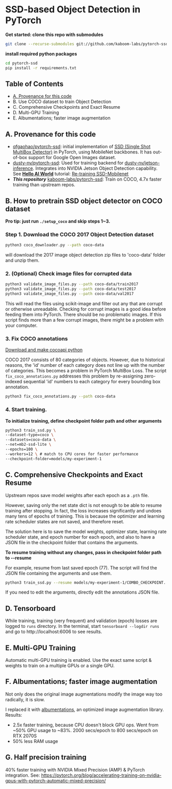 # SSD-based Object Detection in PyTorch

**Get started: clone this repo with submodules**
```bash
git clone --recurse-submodules git://github.com/kaboom-labs/pytorch-ssd.git
```
**install required python packages**
```bash
cd pytorch-ssd
pip install -r requirements.txt
```

## Table of Contents
+ [A. Provenance for this code](#a.-provenance-for-this-code)
+ B. Use COCO dataset to train Object Detection
+ C. Comprehensive Checkpoints and Exact Resume
+ D. Multi-GPU Training
+ E. Albumentations; faster image augmentation

## A. Provenance for this code
+ [qfgaohao/pytorch-ssd](https://github.com/qfgaohao/pytorch-ssd): initial implementation of [SSD (Single Shot MultiBox Detector)](https://arxiv.org/abs/1512.02325) in PyTorch, using MobileNet backbones. It has out-of-box support for Google Open Images dataset.
+ [dusty-nv/pytorch-ssd](https://github.com/dusty-nv/pytorch-ssd): Used for training backend for [dusty-nv/jetson-inference](https://github.com/dusty-nv/jetson-inference). Integrates into NVIDIA Jetson Object Detection capability. See **[Hello AI World](https://github.com/dusty-nv/jetson-inference/tree/dev#training)** tutorial: [Re-training SSD-Mobilenet](https://github.com/dusty-nv/jetson-inference/blob/dev/docs/pytorch-ssd.md)
+ ***This repository*** [kaboom-labs/pytorch-ssd](https://github.com/kaboom-labs/pytorch-ssd): Train on COCO, 4.7x faster training than upstream repos.


## B. How to pretrain SSD object detector on COCO dataset

**Pro tip: just run `./setup_coco` and skip steps 1~3.**

### Step 1. Download the COCO 2017 Object Detection dataset
```bash
python3 coco_downloader.py --path coco-data
```
will download the 2017 image object detection zip files to 'coco-data' folder and unzip them.

### 2. (Optional) Check image files for corrupted data
```bash
python3 validate_image_files.py --path coco-data/train2017
python3 validate_image_files.py --path coco-data/test2017
python3 validate_image_files.py --path coco-data/val2017
```
This will read the files using scikit-image and filter out any that are corrupt or otherwise unreadable.
Checking for corrupt images is a good idea before feeding them into PyTorch.
There should be no problematic images. If this script finds more than a few corrupt images, there might be a problem with your computer.

### 3. Fix COCO annotations

[Download and make cocoapi python](https://github.com/cocodataset/cocoapi)

COCO 2017 consists of 80 categories of objects.
However, due to historical reasons, the 'id' number of each category does not line up with the number of categories.
This becomes a problem in PyTorch MultiBox Loss.
The script `fix_coco_annotations.py` addresses this problem by re-assigning zero-indexed sequential 'id' numbers to each category for every bounding box annotation.
```bash
python3 fix_coco_annotations.py --path coco-data
```
### 4. Start training.

**To initialize training, define checkpoint folder path and other arguments**
```bash
python3 train_ssd.py \
--dataset-type=coco \
--datasets=coco-data \
--net=mb2-ssd-lite \
--epochs=100 \
--workers=12 \ # match to CPU cores for faster performance
--checkpoint-folder=models/my-experiment-1
```

## C. Comprehensive Checkpoints and Exact Resume

Upstream repos save model weights after each epoch as a `.pth` file.

However, saving only the net state dict is not enough to be able to resume training after stopping. In fact, the loss increases significantly and undoes many tens of epochs of training.
This is because the optimizer and learning rate scheduler states are not saved, and therefore reset.

The solution here is to save the model weights, optimizer state, learning rate scheduler state, and epoch number for each epoch, and also to have a JSON file in the checkpoint folder that contains the arguments.


**To resume training without any changes, pass in checkpoint folder path to --resume**

For example, resume from last saved epoch (77). The script will find the JSON file containing the arguments and use them.
```bash
python3 train_ssd.py --resume models/my-experiment-1/COMBO_CHECKPOINT...Epoch-77....pth
```
If you need to edit the arguments, directly edit the annotations JSON file.

## D. Tensorboard

While training, training (very frequent) and validation (epoch) losses are logged to `runs` directory. In the terminal, start `tensorboard --logdir runs` and go to http://localhost:6006 to see results.

## E. Multi-GPU Training

Automatic multi-GPU training is enabled.
Use the exact same script & weights to train on a multiple GPUs or a single GPU.

## F. Albumentations; faster image augmentation
Not only does the original image augmentations modify the image way too radically, it is slow.

I replaced it with [albumentations](https://github.com/albumentations-team/albumentations), an optimized image augmentation library.
Results:
+ 2.5x faster training, because CPU doesn't block GPU ops. Went from ~50% GPU usage to ~83%. 2000 secs/epoch to 800 secs/epoch on RTX 2070S
+ 50% less RAM usage

## G. Half precision training

40% faster training with NVIDIA Mixed Precision (AMP) & PyTorch integration. See: https://pytorch.org/blog/accelerating-training-on-nvidia-gpus-with-pytorch-automatic-mixed-precision/
